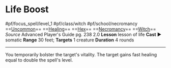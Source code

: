 # Life Boost
#pf/focus_spell/level_1 #pf/class/witch #pf/school/necromancy 
==[Uncommon](../../../Traits/Uncommon.md)== ==[Healing](../../../Traits/Healing.md)== ==[Hex](../../../Traits/Hex.md)== ==[Necromancy](../../../Traits/Necromancy.md)== ==[Witch](../../../Traits/Witch.md)==
*Source* Advanced Player's Guide pg. 238 2.0
**Lesson** lesson of life
**Cast** ► somatic
**Range** 30 feet; **Targets** 1 creature
**Duration** 4 rounds

---
You temporarily bolster the target's vitality. The target gains fast healing equal to double the spell's level.